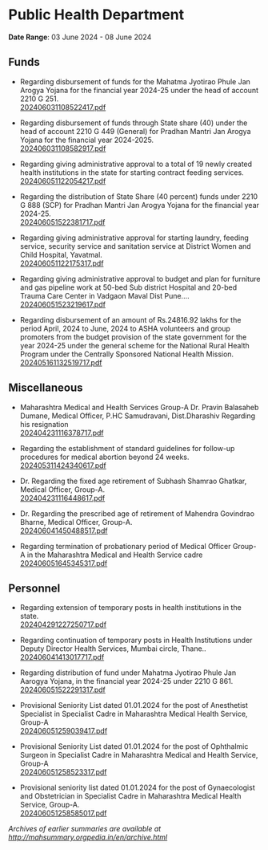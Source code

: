 # Public Health Department

**Date Range**: 03 June 2024 - 08 June 2024


## Funds
- Regarding disbursement of funds for the Mahatma Jyotirao Phule Jan Arogya Yojana for the financial year 2024-25 under the head of account 2210 G 251.\
  [202406031108522417.pdf](https://gr.maharashtra.gov.in/Site/Upload/Government%20Resolutions/English/202406031108522417.pdf)

- Regarding disbursement of funds through State share (40) under the head of account 2210 G 449 (General) for Pradhan Mantri Jan Arogya Yojana for the financial year 2024-2025.\
  [202406031108582917.pdf](https://gr.maharashtra.gov.in/Site/Upload/Government%20Resolutions/English/202406031108582917.pdf)

- Regarding giving administrative approval to a total of 19 newly created health institutions in the state for starting contract feeding services.\
  [202406051122054217.pdf](https://gr.maharashtra.gov.in/Site/Upload/Government%20Resolutions/English/202406051122054217.pdf)

- Regarding the distribution of State Share (40 percent) funds under 2210 G 888 (SCP) for Pradhan Mantri Jan Arogya Yojana for the financial year 2024-25.\
  [202406051522381717.pdf](https://gr.maharashtra.gov.in/Site/Upload/Government%20Resolutions/English/202406051522381717.pdf)

- Regarding giving administrative approval for starting laundry, feeding service, security service and sanitation service at District Women and Child Hospital, Yavatmal.\
  [202406051122175317.pdf](https://gr.maharashtra.gov.in/Site/Upload/Government%20Resolutions/English/202406051122175317.pdf)

- Regarding giving administrative approval to budget and plan for furniture and gas pipeline work at 50-bed Sub district  Hospital and 20-bed Trauma Care Center in Vadgaon Maval Dist Pune....\
  [202406051523219617.pdf](https://gr.maharashtra.gov.in/Site/Upload/Government%20Resolutions/English/202406051523219617...pdf)

- Regarding disbursement of an amount of Rs.24816.92 lakhs for the period April, 2024 to June, 2024 to ASHA volunteers and group promoters from the budget provision of the state government for the year 2024-25 under the general scheme for the National Rural Health Program under the Centrally Sponsored National Health Mission.\
  [202405161132519717.pdf](https://gr.maharashtra.gov.in/Site/Upload/Government%20Resolutions/English/202405161132519717.pdf)

## Miscellaneous
- Maharashtra Medical and Health Services Group-A   Dr. Pravin Balasaheb Dumane, Medical Officer, P.HC Samudravani, Dist.Dharashiv  Regarding his resignation\
  [202404231116378717.pdf](https://gr.maharashtra.gov.in/Site/Upload/Government%20Resolutions/English/202404231116378717.pdf)

- Regarding the establishment of standard guidelines for follow-up procedures for medical abortion beyond 24 weeks.\
  [202405311424340617.pdf](https://gr.maharashtra.gov.in/Site/Upload/Government%20Resolutions/English/202405311424340617....pdf)

- Dr. Regarding the fixed age retirement of Subhash Shamrao Ghatkar, Medical Officer, Group-A.\
  [202404231116448617.pdf](https://gr.maharashtra.gov.in/Site/Upload/Government%20Resolutions/English/202404231116448617.pdf)

- Dr. Regarding the prescribed age of retirement of Mahendra Govindrao Bharne, Medical Officer, Group-A.\
  [202406041450488517.pdf](https://gr.maharashtra.gov.in/Site/Upload/Government%20Resolutions/English/202406041450488517.pdf)

- Regarding termination of probationary period of Medical Officer Group-A in the Maharashtra Medical and Health Service cadre\
  [202406051645345317.pdf](https://gr.maharashtra.gov.in/Site/Upload/Government%20Resolutions/English/202406051645345317.pdf)

## Personnel
- Regarding extension of temporary posts in health institutions in the state.\
  [202404291227250717.pdf](https://gr.maharashtra.gov.in/Site/Upload/Government%20Resolutions/English/202404291227250717.pdf)

- Regarding continuation of temporary posts in Health Institutions under Deputy Director Health Services, Mumbai circle, Thane..\
  [202406041413017717.pdf](https://gr.maharashtra.gov.in/Site/Upload/Government%20Resolutions/English/202406041413017717.pdf)

- Regarding distribution of fund under Mahatma Jyotirao Phule Jan Aarogya Yojana, in the financial year 2024-25 under 2210 G 861.\
  [202406051522291317.pdf](https://gr.maharashtra.gov.in/Site/Upload/Government%20Resolutions/English/202406051522291317.pdf)

- Provisional Seniority List dated 01.01.2024 for the post of Anesthetist Specialist in Specialist Cadre in Maharashtra Medical  Health Service, Group-A\
  [202406051259039417.pdf](https://gr.maharashtra.gov.in/Site/Upload/Government%20Resolutions/English/202406051259039417.pdf)

- Provisional Seniority List dated 01.01.2024 for the post of Ophthalmic Surgeon in Specialist Cadre in Maharashtra Medical and Health Service, Group-A\
  [202406051258523317.pdf](https://gr.maharashtra.gov.in/Site/Upload/Government%20Resolutions/English/202406051258523317.pdf)

- Provisional seniority list dated 01.01.2024 for the post of Gynaecologist and Obstetrician in Specialist Cadre in Maharashtra Medical  Health Service, Group-A.\
  [202406051258585017.pdf](https://gr.maharashtra.gov.in/Site/Upload/Government%20Resolutions/English/202406051258585017.pdf)


*Archives of earlier summaries are available at http://mahsummary.orgpedia.in/en/archive.html*